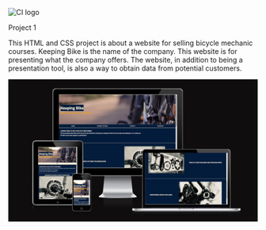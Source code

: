 ![CI logo](https://codeinstitute.s3.amazonaws.com/fullstack/ci_logo_small.png)

Project 1

This HTML and CSS project is about a website for selling bicycle mechanic courses.
Keeping Bike is the name of the company.
This website is for presenting what the company offers. The website, in addition to being a presentation tool, is also a way to obtain data from potential customers.

![Amiresponsivesite](assets/images/Screenshot%202025-01-10%20085054.png)